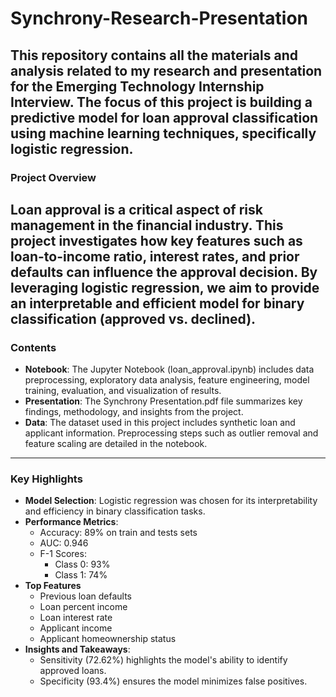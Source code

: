 # Synchrony-Research-Presentation
This repository contains all the materials and analysis related to my research and presentation for the Emerging Technology Internship Interview. The focus of this project is building a predictive model for loan approval classification using machine learning techniques, specifically logistic regression.
---
### Project Overview
Loan approval is a critical aspect of risk management in the financial industry. This project investigates how key features such as loan-to-income ratio, interest rates, and prior defaults can influence the approval decision. By leveraging logistic regression, we aim to provide an interpretable and efficient model for binary classification (approved vs. declined).
---
### Contents
- **Notebook**: The Jupyter Notebook (loan_approval.ipynb) includes data preprocessing, exploratory data analysis, feature engineering, model training, evaluation, and visualization of results.
- **Presentation**: The Synchrony Presentation.pdf file summarizes key findings, methodology, and insights from the project.
- **Data**: The dataset used in this project includes synthetic loan and applicant information. Preprocessing steps such as outlier removal and feature scaling are detailed in the notebook.
---
### Key Highlights
- **Model Selection**: Logistic regression was chosen for its interpretability and efficiency in binary classification tasks.
- **Performance Metrics**:
  - Accuracy: 89% on train and tests sets
  - AUC: 0.946
  - F-1 Scores:
    - Class 0: 93%
    - Class 1: 74%
- **Top Features**
  - Previous loan defaults
  - Loan percent income
  - Loan interest rate
  - Applicant income
  - Applicant homeownership status
- **Insights and Takeaways**:
  - Sensitivity (72.62%) highlights the model's ability to identify approved loans.
  - Specificity (93.4%) ensures the model minimizes false positives.
